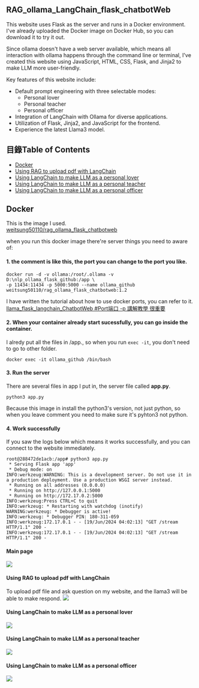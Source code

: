 ## RAG_ollama_LangChain_flask_chatbotWeb
This website uses Flask as the server and runs in a Docker environment. 
I've already uploaded the Docker image on Docker Hub, so you can download it to try it out.

Since ollama doesn't have a web server available, which means all interaction with ollama happens through the command line or terminal, 
I've created this website using JavaScript, HTML, CSS, Flask, and Jinja2 to make LLM more user-friendly.

Key features of this website include:
*   Default prompt engineering with three selectable modes:
    *   Personal lover
    *   Personal teacher
    *   Personal officer
*   Integration of LangChain with Ollama for diverse applications.
*   Utilization of Flask, Jinja2, and JavaScript for the frontend.
*   Experience the latest Llama3 model.

## 目錄Table of Contents
- [Docker](#Docker)
- [Using RAG to upload pdf with LangChain](#Using-RAG-to-upload-pdf-with-LangChain)
- [Using LangChain to make LLM as a personal lover](#Using-LangChain-to-make-LLM-as-a-personal-lover)
- [Using LangChain to make LLM as a personal teacher](#Using-LangChain-to-make-LLM-as-a-personal-teacher)
- [Using LangChain to make LLM as a personal officer](#Using-LangChain-to-make-LLM-as-a-personal-officer)

## Docker
This is the image I used. <br />
[weitsung50110/rag_ollama_flask_chatbotweb](https://hub.docker.com/repository/docker/weitsung50110/rag_ollama_flask_chatbotweb/general)

when you run this docker image there're server things you need to aware of:
#### 1. the comment is like this, the port you can change to the port you like.

    docker run -d -v ollama:/root/.ollama -v D:\nlp_ollama_flask_github:/app \
    -p 11434:11434 -p 5000:5000 --name ollama_github weitsung50110/rag_ollama_flask_chatbotweb:1.2

I have written the tutorial about how to use docker ports, you can refer to it. <br />
[llama_flask_langchain_ChatbotWeb #Port端口 -p 講解教學 很重要](https://github.com/weitsung50110/llama_flask_langchain_ChatbotWeb?tab=readme-ov-file#port%E7%AB%AF%E5%8F%A3--p-%E8%AC%9B%E8%A7%A3%E6%95%99%E5%AD%B8-%E5%BE%88%E9%87%8D%E8%A6%81)

#### 2. When your container already start sucessfully, you can go inside the container.
I alredy put all the files in /app., so when you run `exec -it`, you don't need to go to other folder.

    docker exec -it ollama_github /bin/bash

#### 3. Run the server
There are several files in app I put in, the server file called **app.py**.

    python3 app.py

Because this image in install the python3's version, not just python, so when you leave comment you need to make sure it's pyhton3 not python.

#### 4. Work successfully
If you saw the logs below which means it works successfully, and you can connect to the website immediately.

    root@288472de1acb:/app# python3 app.py
     * Serving Flask app 'app'
     * Debug mode: on
    INFO:werkzeug:WARNING: This is a development server. Do not use it in a production deployment. Use a production WSGI server instead.
     * Running on all addresses (0.0.0.0)
     * Running on http://127.0.0.1:5000
     * Running on http://172.17.0.2:5000
    INFO:werkzeug:Press CTRL+C to quit
    INFO:werkzeug: * Restarting with watchdog (inotify)
    WARNING:werkzeug: * Debugger is active!
    INFO:werkzeug: * Debugger PIN: 180-311-059
    INFO:werkzeug:172.17.0.1 - - [19/Jun/2024 04:02:13] "GET /stream HTTP/1.1" 200 -
    INFO:werkzeug:172.17.0.1 - - [19/Jun/2024 04:02:13] "GET /stream HTTP/1.1" 200 -

#### Main page
![](https://github.com/weitsung50110/RAG_ollama_flask_chatbotWeb/blob/main/github_imgs/0.png)

#### Using RAG to upload pdf with LangChain 
To upload pdf file and ask question on my website, and the llama3 will be able to make respond.
![](https://github.com/weitsung50110/RAG_ollama_flask_chatbotWeb/blob/main/github_imgs/1.png)

#### Using LangChain to make LLM as a personal lover
![](https://github.com/weitsung50110/RAG_ollama_flask_chatbotWeb/blob/main/github_imgs/2.png)

#### Using LangChain to make LLM as a personal teacher
![](https://github.com/weitsung50110/RAG_ollama_flask_chatbotWeb/blob/main/github_imgs/3.png)

#### Using LangChain to make LLM as a personal officer
![](https://github.com/weitsung50110/RAG_ollama_flask_chatbotWeb/blob/main/github_imgs/4.png)
